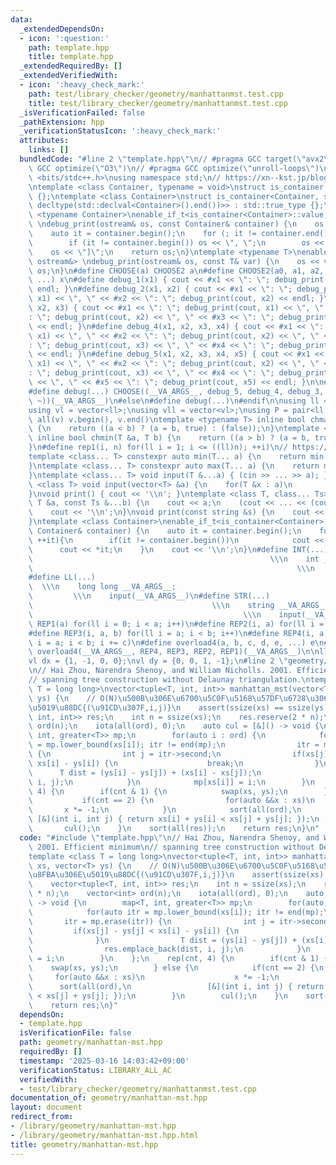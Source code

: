 ```yaml
---
data:
  _extendedDependsOn:
  - icon: ':question:'
    path: template.hpp
    title: template.hpp
  _extendedRequiredBy: []
  _extendedVerifiedWith:
  - icon: ':heavy_check_mark:'
    path: test/library_checker/geometry/manhattanmst.test.cpp
    title: test/library_checker/geometry/manhattanmst.test.cpp
  _isVerificationFailed: false
  _pathExtension: hpp
  _verificationStatusIcon: ':heavy_check_mark:'
  attributes:
    links: []
  bundledCode: "#line 2 \"template.hpp\"\n// #pragma GCC target(\"avx2\")\n// #pragma\
    \ GCC optimize(\"O3\")\n// #pragma GCC optimize(\"unroll-loops\")\n\n#include\
    \ <bits/stdc++.h>\nusing namespace std;\n// https://xn--kst.jp/blog/2019/08/29/cpp-comp/\n\
    \ntemplate <class Container, typename = void>\nstruct is_container : std::false_type\
    \ {};\ntemplate <class Container>\nstruct is_container<Container, std::void_t<decltype(std::declval<Container>().begin()),\
    \ decltype(std::declval<Container>().end())>> : std::true_type {};\n\ntemplate\
    \ <typename Container>\nenable_if_t<is_container<Container>::value, ostream&>\
    \ \ndebug_print(ostream& os, const Container& container) {\n    os << \"[\";\n\
    \    auto it = container.begin();\n    for (; it != container.end(); ++it) {\n\
    \        if (it != container.begin()) os << \", \";\n        os << *it;\n    }\n\
    \    os << \"]\";\n    return os;\n}\ntemplate <typename T>\nenable_if_t<!is_container<T>::value,\
    \ ostream&> \ndebug_print(ostream& os, const T& var) {\n    os << var;\n    return\
    \ os;\n}\n#define CHOOSE(a) CHOOSE2 a\n#define CHOOSE2(a0, a1, a2, a3, a4, x,\
    \ ...) x\n#define debug_1(x1) { cout << #x1 << \": \"; debug_print(cout, x1) <<\
    \ endl; }\n#define debug_2(x1, x2) { cout << #x1 << \": \"; debug_print(cout,\
    \ x1) << \", \" << #x2 << \": \"; debug_print(cout, x2) << endl; }\n#define debug_3(x1,\
    \ x2, x3) { cout << #x1 << \": \"; debug_print(cout, x1) << \", \" << #x2 << \"\
    : \"; debug_print(cout, x2) << \", \" << #x3 << \": \"; debug_print(cout, x3)\
    \ << endl; }\n#define debug_4(x1, x2, x3, x4) { cout << #x1 << \": \"; debug_print(cout,\
    \ x1) << \", \" << #x2 << \": \"; debug_print(cout, x2) << \", \" << #x3 << \"\
    : \"; debug_print(cout, x3) << \", \" << #x4 << \": \"; debug_print(cout, x4)\
    \ << endl; }\n#define debug_5(x1, x2, x3, x4, x5) { cout << #x1 << \": \"; debug_print(cout,\
    \ x1) << \", \" << #x2 << \": \"; debug_print(cout, x2) << \", \" << #x3 << \"\
    : \"; debug_print(cout, x3) << \", \" << #x4 << \": \"; debug_print(cout, x4)\
    \ << \", \" << #x5 << \": \"; debug_print(cout, x5) << endl; }\n\n#ifdef LOCAL\n\
    #define debug(...) CHOOSE((__VA_ARGS__, debug_5, debug_4, debug_3, debug_2, debug_1,\
    \ ~))(__VA_ARGS__)\n#else\n#define debug(...)\n#endif\n\nusing ll = long long;\n\
    using vl = vector<ll>;\nusing vll = vector<vl>;\nusing P = pair<ll, ll>;\n#define\
    \ all(v) v.begin(), v.end()\ntemplate <typename T> inline bool chmax(T &a, T b)\
    \ {\n    return ((a < b) ? (a = b, true) : (false));\n}\ntemplate <typename T>\
    \ inline bool chmin(T &a, T b) {\n    return ((a > b) ? (a = b, true) : (false));\n\
    }\n#define rep1(i, n) for(ll i = 1; i <= ((ll)n); ++i)\n// https://trap.jp/post/1224/\n\
    template <class... T> constexpr auto min(T... a) {\n    return min(initializer_list<common_type_t<T...>>{a...});\n\
    }\ntemplate <class... T> constexpr auto max(T... a) {\n    return max(initializer_list<common_type_t<T...>>{a...});\n\
    }\ntemplate <class... T> void input(T &...a) { (cin >> ... >> a); }\ntemplate\
    \ <class T> void input(vector<T> &a) {\n    for(T &x : a)\n        cin >> x;\n\
    }\nvoid print() { cout << '\\n'; }\ntemplate <class T, class... Ts> void print(const\
    \ T &a, const Ts &...b) {\n    cout << a;\n    (cout << ... << (cout << ' ', b));\n\
    \    cout << '\\n';\n}\nvoid print(const string &s) {\n    cout << s << '\\n';\n\
    }\ntemplate <class Container>\nenable_if_t<is_container<Container>::value> print(const\
    \ Container& container) {\n    auto it = container.begin();\n    for(;it != container.end();\
    \ ++it){\n        if(it != container.begin())\n            cout << \" \";\n  \
    \      cout << *it;\n    }\n    cout << '\\n';\n}\n#define INT(...)          \
    \                                                     \\\n    int __VA_ARGS__;\
    \                                                           \\\n    input(__VA_ARGS__)\n\
    #define LL(...)                                                              \
    \  \\\n    long long __VA_ARGS__;                                            \
    \         \\\n    input(__VA_ARGS__)\n#define STR(...)                       \
    \                                        \\\n    string __VA_ARGS__;         \
    \                                               \\\n    input(__VA_ARGS__)\n#define\
    \ REP1(a) for(ll i = 0; i < a; i++)\n#define REP2(i, a) for(ll i = 0; i < a; i++)\n\
    #define REP3(i, a, b) for(ll i = a; i < b; i++)\n#define REP4(i, a, b, c) for(ll\
    \ i = a; i < b; i += c)\n#define overload4(a, b, c, d, e, ...) e\n#define rep(...)\
    \ overload4(__VA_ARGS__, REP4, REP3, REP2, REP1)(__VA_ARGS__)\n\nll inf = 3e18;\n\
    vl dx = {1, -1, 0, 0};\nvl dy = {0, 0, 1, -1};\n#line 2 \"geometry/manhattan-mst.hpp\"\
    \n// Hai Zhou, Narendra Shenoy, and William Nicholls. 2001. Efficient minimum\n\
    // spanning tree construction without Delaunay triangulation.\ntemplate <class\
    \ T = long long>\nvector<tuple<T, int, int>> manhattan_mst(vector<T> xs, vector<T>\
    \ ys) {\n    // O(N)\u500B\u306E\u6700\u5C0F\u5168\u57DF\u6728\u306E\u8FBA\u306E\
    \u5019\u88DC{(\u91CD\u307F,i,j)}\n    assert(ssize(xs) == ssize(ys));\n    vector<tuple<T,\
    \ int, int>> res;\n    int n = ssize(xs);\n    res.reserve(2 * n);\n    vector<int>\
    \ ord(n);\n    iota(all(ord), 0);\n    auto cul = [&]() -> void {\n        map<T,\
    \ int, greater<T>> mp;\n        for(auto i : ord) {\n            for(auto itr\
    \ = mp.lower_bound(xs[i]); itr != end(mp);\n                itr = mp.erase(itr))\
    \ {\n                int j = itr->second;\n                if(xs[j] - ys[j] <\
    \ xs[i] - ys[i]) {\n                    break;\n                }\n          \
    \      T dist = (ys[i] - ys[j]) + (xs[i] - xs[j]);\n                res.emplace_back(dist,\
    \ i, j);\n            }\n            mp[xs[i]] = i;\n        }\n    };\n    rep(cnt,\
    \ 4) {\n        if(cnt & 1) {\n            swap(xs, ys);\n        } else {\n \
    \           if(cnt == 2) {\n                for(auto &&x : xs)\n             \
    \       x *= -1;\n            }\n            sort(all(ord),\n                \
    \ [&](int i, int j) { return xs[i] + ys[i] < xs[j] + ys[j]; });\n        }\n \
    \       cul();\n    }\n    sort(all(res));\n    return res;\n}\n"
  code: "#include \"template.hpp\"\n// Hai Zhou, Narendra Shenoy, and William Nicholls.\
    \ 2001. Efficient minimum\n// spanning tree construction without Delaunay triangulation.\n\
    template <class T = long long>\nvector<tuple<T, int, int>> manhattan_mst(vector<T>\
    \ xs, vector<T> ys) {\n    // O(N)\u500B\u306E\u6700\u5C0F\u5168\u57DF\u6728\u306E\
    \u8FBA\u306E\u5019\u88DC{(\u91CD\u307F,i,j)}\n    assert(ssize(xs) == ssize(ys));\n\
    \    vector<tuple<T, int, int>> res;\n    int n = ssize(xs);\n    res.reserve(2\
    \ * n);\n    vector<int> ord(n);\n    iota(all(ord), 0);\n    auto cul = [&]()\
    \ -> void {\n        map<T, int, greater<T>> mp;\n        for(auto i : ord) {\n\
    \            for(auto itr = mp.lower_bound(xs[i]); itr != end(mp);\n         \
    \       itr = mp.erase(itr)) {\n                int j = itr->second;\n       \
    \         if(xs[j] - ys[j] < xs[i] - ys[i]) {\n                    break;\n  \
    \              }\n                T dist = (ys[i] - ys[j]) + (xs[i] - xs[j]);\n\
    \                res.emplace_back(dist, i, j);\n            }\n            mp[xs[i]]\
    \ = i;\n        }\n    };\n    rep(cnt, 4) {\n        if(cnt & 1) {\n        \
    \    swap(xs, ys);\n        } else {\n            if(cnt == 2) {\n           \
    \     for(auto &&x : xs)\n                    x *= -1;\n            }\n      \
    \      sort(all(ord),\n                 [&](int i, int j) { return xs[i] + ys[i]\
    \ < xs[j] + ys[j]; });\n        }\n        cul();\n    }\n    sort(all(res));\n\
    \    return res;\n}"
  dependsOn:
  - template.hpp
  isVerificationFile: false
  path: geometry/manhattan-mst.hpp
  requiredBy: []
  timestamp: '2025-03-16 14:03:42+09:00'
  verificationStatus: LIBRARY_ALL_AC
  verifiedWith:
  - test/library_checker/geometry/manhattanmst.test.cpp
documentation_of: geometry/manhattan-mst.hpp
layout: document
redirect_from:
- /library/geometry/manhattan-mst.hpp
- /library/geometry/manhattan-mst.hpp.html
title: geometry/manhattan-mst.hpp
---
```

